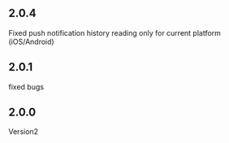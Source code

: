 ## 2.0.4

Fixed push notification history reading only for current platform (iOS/Android)

## 2.0.1

fixed bugs

## 2.0.0

Version2
